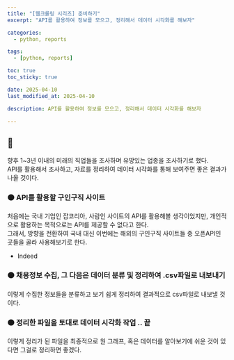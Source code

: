 ```yaml
---
title: "[웹크롤링 시리즈] 준비하기"
excerpt: "API를 활용하여 정보를 모으고, 정리해서 데이터 시각화를 해보자"

categories:
  - python, reports

tags:
  - [python, reports]

toc: true
toc_sticky: true

date: 2025-04-10
last_modified_at: 2025-04-10

description: API를 활용하여 정보를 모으고, 정리해서 데이터 시각화를 해보자 

---
```

## 🔴 
향후 1~3년 이내의 미래의 직업들을 조사하며 유망있는 업종을 조사하기로 했다.  
API를 활용해서 조사하고, 자료를 정리하여 데이터 시각화를 통해 보여주면 좋은 결과가 나올 것이다.  

### 🟠 API를 활용할 구인구직 사이트
처음에는 국내 기업인 잡코리아, 사람인 사이트의 API를 활용해볼 생각이었지만, 개인적으로 활용하는 목적으로는 API를 제공할 수 없다고 한다.  
그래서, 방향을 전환하여 국내 대신 이번에는 해외의 구인구직 사이트들 중 오픈API인 곳들을 골라 사용해보기로 한다. 

- Indeed 

### 🟠 채용정보 수집, 그 다음은 데이터 분류 및 정리하여 .csv파일로 내보내기
이렇게 수집한 정보들을 분류하고 보기 쉽게 정리하여 결과적으로 csv파일로 내보낼 것이다.

### 🟠 정리한 파일을 토대로 데이터 시각화 작업 .. 끝 
이렇게 정리가 된 파일을 최종적으로 원 그래프, 혹은 데이터를 알아보기에 쉬운 것이 있다면 그걸로 정리하면 좋겠다. 


 